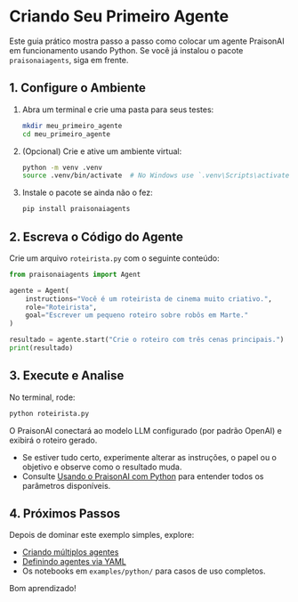 # Criando Seu Primeiro Agente

Este guia prático mostra passo a passo como colocar um agente PraisonAI em funcionamento usando Python. Se você já instalou o pacote `praisonaiagents`, siga em frente.

## 1. Configure o Ambiente

1. Abra um terminal e crie uma pasta para seus testes:
   ```bash
   mkdir meu_primeiro_agente
   cd meu_primeiro_agente
   ```
2. (Opcional) Crie e ative um ambiente virtual:
   ```bash
   python -m venv .venv
   source .venv/bin/activate  # No Windows use `.venv\Scripts\activate`
   ```
3. Instale o pacote se ainda não o fez:
   ```bash
   pip install praisonaiagents
   ```

## 2. Escreva o Código do Agente

Crie um arquivo `roteirista.py` com o seguinte conteúdo:

```python
from praisonaiagents import Agent

agente = Agent(
    instructions="Você é um roteirista de cinema muito criativo.",
    role="Roteirista",
    goal="Escrever um pequeno roteiro sobre robôs em Marte."
)

resultado = agente.start("Crie o roteiro com três cenas principais.")
print(resultado)
```

## 3. Execute e Analise

No terminal, rode:
```bash
python roteirista.py
```

O PraisonAI conectará ao modelo LLM configurado (por padrão OpenAI) e exibirá o roteiro gerado.

- Se estiver tudo certo, experimente alterar as instruções, o papel ou o objetivo e observe como o resultado muda.
- Consulte [Usando o PraisonAI com Python](01_usando_com_python.md) para entender todos os parâmetros disponíveis.

## 4. Próximos Passos

Depois de dominar este exemplo simples, explore:
- [Criando múltiplos agentes](01_usando_com_python.md#criando-múltiplos-agentes-multi-agents)
- [Definindo agentes via YAML](02_usando_com_yaml.md)
- Os notebooks em `examples/python/` para casos de uso completos.

Bom aprendizado!
